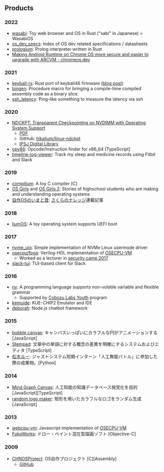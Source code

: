 ## Products

### 2022
- [wasabi](https://github.com/hikalium/wasabi): Toy web browser and OS in Rust ("sabi" in Japanese) = WasabiOS
- [os_dev_specs](https://hikalium.github.io/os_dev_specs/): Index of OS dev related specifications / datasheets
- [prologium](https://github.com/hikalium/prologium): Prolog interpreter written in Rust
- [Making Android Runtime on Chrome OS more secure and easier to upgrade with ARCVM - chromeos.dev](https://chromeos.dev/en/posts/making-android-more-secure-with-arcvm)

### 2021
- [keyball-rs](https://github.com/hikalium/keyball-rs): Rust port of keyball46 firmware ([blog post](https://hikalium.hatenablog.jp/entry/2021/12/31/150738))
- [bingen](https://github.com/hikalium/bingen): Procedure macro for bringing a compile-time compiled assembly code as a binary slice. 
- [ssh_latency](https://github.com/hikalium/ssh_latency): Ping-like something to measure the latency via ssh

### 2020
- [NDCKPT: Transparent Checkpointing on NVDIMM with Operating System Support](https://www.ieice.org/ken/paper/20200227q1vl/)
  - [PDF](http://www.kasahara.cs.waseda.ac.jp/achieve/pdf/y2019/ETNET2020_CPSY_ndckpt__%E8%A5%BF%E7%94%B0%E3%81%95%E3%82%93.pdf)
  - GitHub: [hikalium/linux-ndckpt](https://github.com/hikalium/linux-ndckpt)
  - [IPSJ Digital Library](http://id.nii.ac.jp/1001/00203154/)
- [opv86](https://hikalium.github.io/opv86/): Opcode/Instruction finder for x86_64 [TypeScript]
- [timeline-log-viewer](https://github.com/hikalium/timeline-log-viewer): Track my sleep and medicine records using Fitbit and Slack

### 2019
- [compilium](https://github.com/hikalium/compilium): A toy C compiler [C]
- [OS Girls](https://hikalium.booth.pm/items/1317230) and [OS Girls 2](https://hikalium.booth.pm/items/1576135): Stories of highschool students who are making and understanding operating systems
- [自作OSのいまと昔](https://knowledge.sakura.ad.jp/serialization/handmade-os/): [さくらのナレッジ](https://knowledge.sakura.ad.jp/)連載記事

### 2018
- [liumOS](https://github.com/hikalium/liumos): A toy operating system supports UEFI boot

### 2017
- [nvme_uio](https://github.com/hikalium/nvme_uio): Simple implementation of NVMe Linux usermode driver
- [osecpu/fpga](https://github.com/osecpu/fpga): Verilog-HDL implementation of [OSECPU-VM](http://osecpu.osask.jp/wiki/)
  - Worked as a lecturer in [security camp 2017](https://www.ipa.go.jp/english/about/outline/human/01.html#section4)
- [slack-tui](https://github.com/hikalium/slack-tui): TUI-based client for Slack

### 2016
- [nv](https://github.com/hikalium/nv): A programming language supports non-volatile variable and flexible grammar
  - Supported by [Cybozu Labs Youth](http://labs.cybozu.co.jp/youth.html) program 
- [kemuide](http://kemuide.openwaseda.net/): KUE-CHIP2 Emulator and IDE
- [deborah](https://github.com/fourseasonslab/deborah): Node.js chatbot framework

### 2015
- [bubble canvas](http://hikalium.github.io/bubbleCanvas/): キャンバスいっぱいにカラフルな円がアニメーションする [JavaScript]
- [Stempad](http://stempad.jp): 文章中の単語に対する概念の差異を明確にするシステムおよびエディタ [TypeScript]
- [松木ルー](https://twitter.com/js_tsubot01): ジャストシステム短期インターン「人工無能バトル」に参加した際の成果物。[Python]

### 2014
- [Mind Graph Canvas](http://hikalium.github.io/mgcanvas/www/index.html): 人工知能の知識データベース視覚化を目的 [JavaScript][TypeScript]
- [random logo maker](https://hikalium.github.io/randlogo/index.html): 矩形を用いたカラフルなロゴをランダム生成 [JavaScript]

### 2013
- [webcpu-vm](https://github.com/hikalium/webcpu-vm): Javascript implementation of [OSECPU-VM](http://osecpu.osask.jp/wiki/)
- [FukoWorks](https://github.com/hikalium/FukoWorks): ドロー・ペイント混在型描画ソフト [Objective-C]

### 2009
- [CHNOSProject](https://osdn.jp/projects/chnosproject/): OS自作プロジェクト [C][Assembly]
  - [GitHub](https://github.com/chnos)

